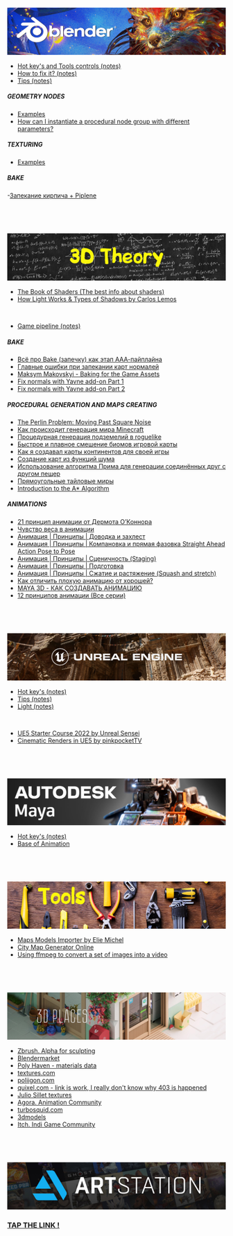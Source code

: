 ![](https://github.com/AazQsc/cg-synopsis/blob/main/blender.jpg)
- [Hot key's and Tools controls (notes)](https://github.com/AazQsc/cg-synopsis/blob/main/blender/hot-keys)
- [How to fix it? (notes)](https://github.com/AazQsc/cg-synopsis/blob/main/blender/noteshowtofixit)
- [Tips (notes)](https://github.com/AazQsc/cg-synopsis/blob/main/blender/triks)
##### GEOMETRY NODES
- [Examples](https://github.com/AazQsc/cg-synopsis/blob/main/blender/nodes/Examples.md)
- [How can I instantiate a procedural node group with different parameters?](https://blender.stackexchange.com/questions/274485/how-can-i-instantiate-a-procedural-node-group-with-different-parameters)
##### TEXTURING
- [Examples](https://github.com/AazQsc/cg-synopsis/blob/main/blender/textures/basics-realistic-texturing.md)
##### BAKE
-[Запекание кирпича + Piplene](https://youtu.be/98varZf1CMQ)

<br>
<br>
<br>

![](https://github.com/AazQsc/cg-synopsis/blob/main/theory.jpg)
- [The Book of Shaders (The best info about shaders)](https://thebookofshaders.com/)
- [How Light Works & Types of Shadows by Carlos Lemos](https://80.lv/articles/tutorial-how-light-works-types-of-shadows/)

<br>

- [Game pipeline (notes)](https://github.com/AazQsc/cg-synopsis/blob/main/theory/pipeline)

##### BAKE
- [Всё про Bake (запечку) как этап ААА-пайплайна](https://dtf.ru/gamedev/96898-vse-pro-bake-zapechku-kak-etap-aaa-payplayna)
- [Главные ошибки при запекании карт нормалей](https://dtf.ru/u/224873-artcraft-school/617679-glavnye-oshibki-pri-zapekanii-kart-normaley)
- [Maksym Makovskyi - Baking for the Game Assets](https://youtu.be/z9AaC-WVJRQ)
- [Fix normals with Yavne add-on Part 1](https://www.youtube.com/watch?v=PBaUaF6Agfc)
- [Fix normals with Yavne add-on Part 2](https://www.youtube.com/watch?v=DYsU8EDV_fw&t=1s)

##### PROCEDURAL GENERATION AND MAPS CREATING
- [The Perlin Problem: Moving Past Square Noise](https://noiseposti.ng/posts/2022-01-16-The-Perlin-Problem-Moving-Past-Square-Noise.html)
- [Как происходит генерация мира Minecraft](https://habr.com/ru/post/673268/)
- [Процедурная генерация подземелий в roguelike](https://habr.com/ru/articles/354826/)
- [Быстрое и плавное смешение биомов игровой карты](https://habr.com/ru/articles/566714/)
- [Как я создавал карты континентов для своей игры](https://habr.com/ru/articles/429620/)
- [Создание карт из функций шума](https://habr.com/ru/articles/430384/)
- [Использование алгоритма Прима для генерации соединённых друг с другом пещер](https://habr.com/ru/articles/537630/)
- [Прямоугольные тайловые миры](https://habr.com/ru/articles/554960/)
- [Introduction to the A* Algorithm](https://www.redblobgames.com/pathfinding/a-star/introduction.html)

##### ANIMATIONS
- [21 принцип анимации от Дермота О’Коннора](https://dtf.ru/howto/809857-perevod-21-princip-animacii-ot-dermota-o-konnora)
- [Чувство веса в анимации](https://www.youtube.com/watch?v=8m1C8C274Gk)
- [Анимация | Принципы | Доводка и захлест](https://www.youtube.com/watch?v=owDouZ44ejo&t=76s)
- [Анимация | Принципы | Компановка и прямая фазовка Straight Ahead Action Pose to Pose](https://www.youtube.com/watch?v=cV--m_oGwAY)
- [Анимация | Принципы | Сценичность (Staging)](https://www.youtube.com/watch?v=2mVnVBI61UY&t=144s)
- [Анимация | Принципы | Подготовка](https://www.youtube.com/watch?v=lmJqPjT5upk&t=87s)
- [Анимация | Принципы | Сжатие и растяжение (Squash and stretch)](https://www.youtube.com/watch?v=BL40PbAIaII&t=211s)
- [Как отличить плохую анимацию от хорошей?](https://www.youtube.com/watch?v=nMS6ZwyhOjE)
- [MAYA 3D - КАК СОЗДАВАТЬ АНИМАЦИЮ](https://www.youtube.com/watch?v=nWnUEKFqBJ8)
- [12 принципов анимации (Все серии)](https://www.youtube.com/watch?v=uDqjIdI4bF4)

<br>
<br>
<br>

![](https://github.com/AazQsc/cg-synopsis/blob/main/unreal.jpg)
- [Hot key's (notes)](https://github.com/AazQsc/cg-synopsis/blob/main/unreal5/hot-keys)
- [Tips (notes)](https://github.com/AazQsc/cg-synopsis/blob/main/unreal5/notes.md)
- [Light (notes)](https://github.com/AazQsc/cg-synopsis/blob/main/unreal5/light)

<br>

- [UE5 Starter Course 2022 by Unreal Sensei](https://youtu.be/k-zMkzmduqI)
- [Cinematic Renders in UE5 by pinkpocketTV](https://youtu.be/GHFq4Dj7sVs)

<br>
<br>
<br>

![](https://github.com/AazQsc/cg-synopsis/blob/main/maya.jpg)
- [Hot key's (notes)](https://github.com/AazQsc/cg-synopsis/blob/main/maya/maya-hot)
- [Base of Animation](https://youtu.be/PaRkXr8d-SI)

<br>
<br>
<br>

![](https://github.com/AazQsc/cg-synopsis/blob/main/tools.jpg)
- [Maps Models Importer by Elie Michel](https://github.com/eliemichel/MapsModelsImporter)
- [City Map Generator Online](https://maps.probabletrain.com/#/)
- [Using ffmpeg to convert a set of images into a video](https://hamelot.io/visualization/using-ffmpeg-to-convert-a-set-of-images-into-a-video/)

<br>
<br>
<br>

![](https://github.com/AazQsc/cg-synopsis/blob/main/3dplaces.jpg)
- [Zbrush. Alpha for sculpting](https://pixologic.com/zbrush/downloadcenter/alpha/#prettyPhoto)
- [Blendermarket](https://blendermarket.com/)
- [Poly Haven - materials data](https://polyhaven.com/)
- [textures.com](https://www.textures.com/)
- [poliigon.com](https://www.poliigon.com/)
- [quixel.com - link is work, I really don't know why 403 is happened](https://quixel.com/megascans/home)
- [Julio Sillet textures](https://juliosillet.gumroad.com/)
- [Agora. Animation Community](https://agora.community/)
- [turbosquid.com](https://www.turbosquid.com/ru/)
- [3dmodels](https://3dmodels.ru/)
- [Itch. Indi Game Community](https://itch.io/)

<br>
<br>
<br>

![](https://github.com/AazQsc/cg-synopsis/blob/main/artstation.jpg)
### [TAP THE LINK !](https://www.artstation.com/nalegke)
